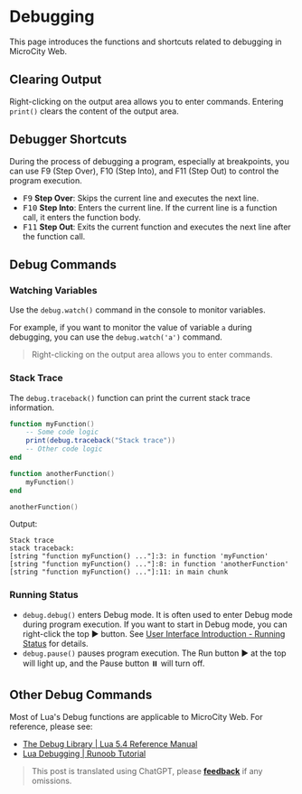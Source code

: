 # Debugging
This page introduces the functions and shortcuts related to debugging in MicroCity Web.

## Clearing Output
Right-clicking on the output area allows you to enter commands. Entering `print()` clears the content of the output area.

## Debugger Shortcuts
During the process of debugging a program, especially at breakpoints, you can use F9 (Step Over), F10 (Step Into), and F11 (Step Out) to control the program execution.
- <kbd>F9</kbd> **Step Over**: Skips the current line and executes the next line.
- <kbd>F10</kbd> **Step Into**: Enters the current line. If the current line is a function call, it enters the function body.
- <kbd>F11</kbd> **Step Out**: Exits the current function and executes the next line after the function call.

## Debug Commands
### Watching Variables
Use the `debug.watch()` command in the console to monitor variables.

For example, if you want to monitor the value of variable `a` during debugging, you can use the `debug.watch('a')` command.
> Right-clicking on the output area allows you to enter commands.

### Stack Trace
The `debug.traceback()` function can print the current stack trace information.

```lua
function myFunction()
    -- Some code logic
    print(debug.traceback("Stack trace"))
    -- Other code logic
end

function anotherFunction()
    myFunction()
end

anotherFunction()
```

Output:

```
Stack trace
stack traceback:
[string "function myFunction() ..."]:3: in function 'myFunction'
[string "function myFunction() ..."]:8: in function 'anotherFunction'
[string "function myFunction() ..."]:11: in main chunk
```

### Running Status
- `debug.debug()` enters Debug mode. It is often used to enter Debug mode during program execution. If you want to start in Debug mode, you can right-click the top :arrow_forward: button. See [User Interface Introduction - Running Status](./web-ui.html#program-control) for details.
- `debug.pause()` pauses program execution. The Run button :arrow_forward: at the top will light up, and the Pause button :pause_button: will turn off.

## Other Debug Commands
Most of Lua's Debug functions are applicable to MicroCity Web. For reference, please see:
- [The Debug Library | Lua 5.4 Reference Manual](https://www.lua.org/manual/5.4/manual.html#6.10)
- [Lua Debugging | Runoob Tutorial](https://www.runoob.com/lua/lua-debug.html)

> This post is translated using ChatGPT, please [**feedback**](https://github.com/huuhghhgyg/MicroCityNotes/issues/new) if any omissions.